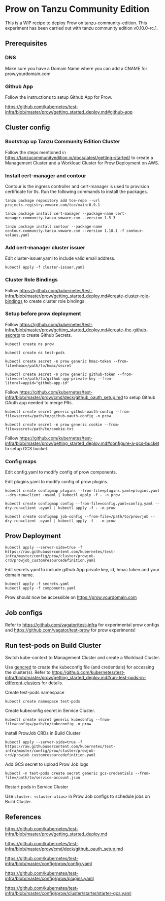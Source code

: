 # Prow on Tanzu Community Edition

This is a WIP recipe to deploy Prow on tanzu-community-edition. This experiment has been carried out with tanzu community edition v0.10.0-rc.1.

## Prerequisites

### DNS

Make sure you have a Domain Name where you can add a CNAME for prow.yourdomain.com

### Github App

Follow the instructions to setup Github App for Prow. 

https://github.com/kubernetes/test-infra/blob/master/prow/getting_started_deploy.md#github-app

## Cluster config

### Bootstrap up Tanzu Community Edition Cluster

Follow the steps mentioned in https://tanzucommunityedition.io/docs/latest/getting-started/ to create a Management Cluster and a Workload Cluster for Prow Deployment on AWS.

### Install cert-manager and contour

Contour is the ingress controller and cert-manager is used to provision certificate for tls. Run the following commands to install the packages.

```
tanzu package repository add tce-repo --url projects.registry.vmware.com/tce/main:0.9.1

tanzu package install cert-manager --package-name cert-manager.community.tanzu.vmware.com --version 1.5.3

tanzu package install contour --package-name contour.community.tanzu.vmware.com --version 1.18.1 -f contour-values.yaml
```

### Add cert-manager cluster issuer

Edit cluster-issuer.yaml to include valid email address.

```
kubectl apply -f cluster-issuer.yaml
```

### Cluster Role Bindings

Follow https://github.com/kubernetes/test-infra/blob/master/prow/getting_started_deploy.md#create-cluster-role-bindings to create cluster role bindings.

### Setup before prow deployment

Follow https://github.com/kubernetes/test-infra/blob/master/prow/getting_started_deploy.md#create-the-github-secrets to create Github Secrets.

```
kubectl create ns prow

kubectl create ns test-pods

kubectl create secret -n prow generic hmac-token --from-file=hmac=/path/to/hmac/secret

kubectl create secret -n prow generic github-token --from-file=cert=/path/to/github-app-private-key --from-literal=appid="github-app-id"
```

Follow https://github.com/kubernetes/test-infra/blob/master/prow/cmd/deck/github_oauth_setup.md to setup Github OAuth app needed to merge PRs.

```
kubectl create secret generic github-oauth-config --from-file=secret=/path/to/github-oauth-config -n prow

kubectl create secret -n prow generic cookie --from-file=secret=/path/to/cookie.txt
```

Follow https://github.com/kubernetes/test-infra/blob/master/prow/getting_started_deploy.md#configure-a-gcs-bucket to setup GCS bucket.

### Config maps

Edit config.yaml to modify config of prow components.

Edit plugins.yaml to modify config of prow plugins. 

```
kubectl create configmap plugins --from-file=plugins.yaml=plugins.yaml --dry-run=client -oyaml | kubectl apply -f - -n prow

kubectl create configmap config --from-file=config.yaml=config.yaml --dry-run=client -oyaml | kubectl apply -f - -n prow

kubectl create configmap job-config --from-file=/path/to/prow/job --dry-run=client -oyaml | kubectl apply -f - -n prow
```

## Prow Deployment

```
kubectl apply --server-side=true -f https://raw.githubusercontent.com/kubernetes/test-infra/master/config/prow/cluster/prowjob-crd/prowjob_customresourcedefinition.yaml
```

Edit secrets.yaml to include github App private key, id, hmac token and your domain name.

```
kubectl apply -f secrets.yaml
kubectl apply -f components.yaml
```

Prow should now be accessible on https://prow.yourdomain.com

## Job configs

Refer to https://github.com/vagator/test-infra for experimental prow configs and https://github.com/vagator/test-prow for prow experiments!

## Run test-pods on Build Cluster

Switch kube-context to Management Cluster and create a Workload Cluster.

Use [gencred](https://github.com/kubernetes/test-infra/blob/master/gencred) to create the kubeconfig file (and credentials) for accessing the cluster(s). Refer to https://github.com/kubernetes/test-infra/blob/master/prow/getting_started_deploy.md#run-test-pods-in-different-clusters for details. 

Create test-pods namespace

```
kubectl create namespace test-pods
```

Create kubeconfig secret in Service Cluster.

```
kubectl create secret generic kubeconfig --from-file=config=/path/to/kubeconfig -n prow
```

Install ProwJob CRDs in Build Cluster

```
kubectl apply --server-side=true -f https://raw.githubusercontent.com/kubernetes/test-infra/master/config/prow/cluster/prowjob-crd/prowjob_customresourcedefinition.yaml
```

Add GCS secret to upload Prow Job logs

```
kubectl -n test-pods create secret generic gcs-credentials --from-file=/path/to/service-account.json
```

Restart pods in Service Cluster

Use `cluster: <cluster-alias>` in Prow Job configs to schedule jobs on Build Cluster.

## References

https://github.com/kubernetes/test-infra/blob/master/prow/getting_started_deploy.md

https://github.com/kubernetes/test-infra/blob/master/prow/cmd/deck/github_oauth_setup.md

https://github.com/kubernetes/test-infra/blob/master/config/prow/config.yaml

https://github.com/kubernetes/test-infra/blob/master/config/prow/plugins.yaml

https://github.com/kubernetes/test-infra/blob/master/config/prow/cluster/starter/starter-gcs.yaml
